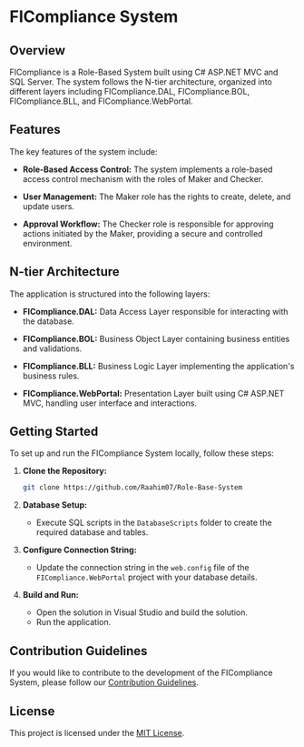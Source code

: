 # FICompliance System

## Overview

FICompliance is a Role-Based System built using C# ASP.NET MVC and SQL Server. The system follows the N-tier architecture, organized into different layers including FICompliance.DAL, FICompliance.BOL, FICompliance.BLL, and FICompliance.WebPortal.

## Features

The key features of the system include:

- **Role-Based Access Control:** The system implements a role-based access control mechanism with the roles of Maker and Checker.

- **User Management:** The Maker role has the rights to create, delete, and update users. 

- **Approval Workflow:** The Checker role is responsible for approving actions initiated by the Maker, providing a secure and controlled environment.

## N-tier Architecture

The application is structured into the following layers:

- **FICompliance.DAL:** Data Access Layer responsible for interacting with the database.
  
- **FICompliance.BOL:** Business Object Layer containing business entities and validations.

- **FICompliance.BLL:** Business Logic Layer implementing the application's business rules.

- **FICompliance.WebPortal:** Presentation Layer built using C# ASP.NET MVC, handling user interface and interactions.

## Getting Started

To set up and run the FICompliance System locally, follow these steps:

1. **Clone the Repository:**
    ```bash
    git clone https://github.com/Raahim07/Role-Base-System
    ```

2. **Database Setup:**
    - Execute SQL scripts in the `DatabaseScripts` folder to create the required database and tables.

3. **Configure Connection String:**
    - Update the connection string in the `web.config` file of the `FICompliance.WebPortal` project with your database details.

4. **Build and Run:**
    - Open the solution in Visual Studio and build the solution.
    - Run the application.

## Contribution Guidelines

If you would like to contribute to the development of the FICompliance System, please follow our [Contribution Guidelines](CONTRIBUTING.md).

## License

This project is licensed under the [MIT License](LICENSE).
